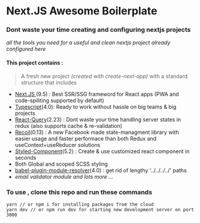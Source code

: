 # Next.JS Awesome Boilerplate

### Dont waste your time creating and configuring nextjs projects

_all the tools you need for a useful and clean nextjs project already configured here_

#### This project contains :

> A fresh new project _(created with create-next-app)_ with a standard structure that includes

- [Next.JS ]()(9.5) : Best SSR/SSG frameword for React apps (PWA and code-spiliting supported by default)
- [Typescript]()(4.0): Ready to work without hassle on big teams & big projects
- [React-Query]()(2.23) : Dont waste your time handling server states in redux (also supports cache & re-validation)
- [Recoil]()(0.13) : A new Facebook made state-managment library with easier usage and faster performace than both Redux and useContext+useReducer solutions
- [Styled-Component]()(5.2) : Create & use customized react component in seconds
- Both Global and scoped SCSS styling
- [babel-plugin-module-resolver]()(4.0) : get rid of lengthy '../../../../' paths
- _email validator module and lots more ..._

### To use , clone this repo and run these commands

```
yarn // or npm i for installing packages from the cloud
yarn dev // or npm run dev for starting new development server on port 3000
```
